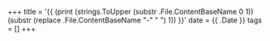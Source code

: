 +++
title = '{{ (print (strings.ToUpper (substr .File.ContentBaseName 0 1)) (substr (replace .File.ContentBaseName "-" " ") 1)) }}'
date = {{ .Date }}
tags = []
+++
